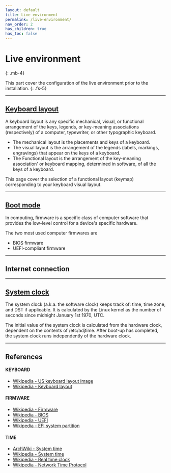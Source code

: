 ```yaml
---
layout: default
title: Live environment
permalink: /live-environment/
nav_order: 2
has_children: true
has_toc: false
---
```


# Live environment
{: .mb-4}

This part cover the configuration of the live environment prior to the installation.
{: .fs-5}

---

## [Keyboard layout](/Andromeda/live-environment/keyboard-layout/)

A keyboard layout is any specific mechanical, visual, or functional arrangement of the keys, legends, or key-meaning associations (respectively) of a computer, typewriter, or other typographic keyboard.

- The mechanical layout is the placements and keys of a keyboard.
- The visual layout is the arrangement of the legends (labels, markings, engravings) that appear on the keys of a keyboard.
- The Functional layout is the arrangement of the key-meaning association' or keyboard mapping, determined in software, of all the keys of a keyboard.

This page cover the selection of a functional layout (keymap) corresponding to your keyboard visual layout.

---

## [Boot mode](/Andromeda/live-environment/boot-mode/)

In computing, firmware is a specific class of computer software that provides the low-level control for a device's specific hardware.

The two most used computer firmwares are

- BIOS firmware
- UEFI-compliant firmware

---

## Internet connection

---

## [System clock](/Andromeda/live-environment/system-clock/)

The system clock (a.k.a. the software clock) keeps track of: time, time zone, and DST if applicable. It is calculated by the Linux kernel as the number of seconds since midnight January 1st 1970, UTC.

The initial value of the system clock is calculated from the hardware clock, dependent on the contents of /etc/adjtime. After boot-up has completed, the system clock runs independently of the hardware clock.

---

## References

#### KEYBOARD
- [Wikipedia - US keyboard layout image](https://en.wikipedia.org/wiki/File:KB_United_States-NoAltGr.svg)
- [Wikipedia - Keyboard layout](https://en.wikipedia.org/wiki/Keyboard_layout)

#### FIRMWARE
- [Wikipedia - Firmware](https://en.wikipedia.org/wiki/Firmware)
- [Wikipedia - BIOS](https://en.wikipedia.org/wiki/BIOS)
- [Wikipedia - UEFI](https://en.wikipedia.org/wiki/Unified_Extensible_Firmware_Interface)
- [Wikipedia - EFI system partition](https://en.wikipedia.org/wiki/EFI_system_partition)

#### TIME
- [ArchWiki - System time](https://wiki.archlinux.org/index.php/System_time)
- [Wikipedia - System time](https://en.wikipedia.org/wiki/System_time)
- [Wikipedia - Real time clock](https://en.wikipedia.org/wiki/Real-time_clock)
- [Wikipedia - Network Time Protocol](https://en.wikipedia.org/wiki/Network_Time_Protocol)
